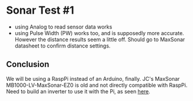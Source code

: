 # Sonar Test #1

  - using Analog to read sensor data works
  - using Pulse Width (PW) works too, and is supposedly more accurate. However the distance results seem a little off. Should go to MaxSonar datasheet to confirm distance settings.

## Conclusion

We will be using a RaspPi instead of an Arduino, finally.
JC's MaxSonar MB1000-LV-MaxSonar-EZ0 is old and not directly compatible with RaspPi.
Need to build an inverter to use it with the Pi, as seen [here](http://www.maxbotix.com/articles/074.htm).

